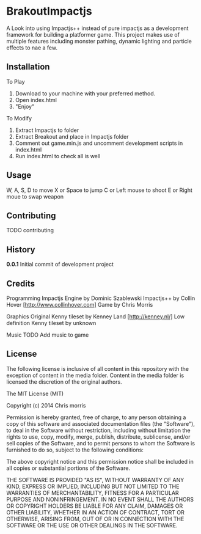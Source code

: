 # BrakoutImpactjs

A Look into using Impactjs++ instead of pure impactjs as a development framework for building a platformer game. This project makes use of multiple features including monster pathing, dynamic lighting and particle effects to nae a few.

## Installation

To Play
1. Download to your machine with your preferred method.
2. Open index.html
3. "Enjoy"

To Modify
1. Extract Impactjs to folder
2. Extract Breakout and place in Impactjs folder
3. Comment out game.min.js and uncomment development scripts in index.html
4. Run index.html to check all is well

## Usage

W, A, S, D to move
X or Space to jump
C or Left mouse to shoot
E or Right moue to swap weapon

## Contributing

TODO contributing

## History

**0.0.1**
Initial commit of development project

## Credits

Programming
Impactjs Engine by Dominic Szablewski
Impactjs++ by Collin Hover [http://www.collinhover.com]
Game by Chris Morris

Graphics
Original Kenny tileset by Kenney Land [http://kenney.nl/]
Low definition Kenny tileset by unknown

Music
TODO Add music to game

## License

The following license is inclusive of all content in this repository with the exception of content in the media folder. Content in the media folder is licensed the discretion of the original authors.

The MIT License (MIT)

Copyright (c) 2014 Chris morris

Permission is hereby granted, free of charge, to any person obtaining a copy
of this software and associated documentation files (the "Software"), to deal
in the Software without restriction, including without limitation the rights
to use, copy, modify, merge, publish, distribute, sublicense, and/or sell
copies of the Software, and to permit persons to whom the Software is
furnished to do so, subject to the following conditions:

The above copyright notice and this permission notice shall be included in all
copies or substantial portions of the Software.

THE SOFTWARE IS PROVIDED "AS IS", WITHOUT WARRANTY OF ANY KIND, EXPRESS OR
IMPLIED, INCLUDING BUT NOT LIMITED TO THE WARRANTIES OF MERCHANTABILITY,
FITNESS FOR A PARTICULAR PURPOSE AND NONINFRINGEMENT. IN NO EVENT SHALL THE
AUTHORS OR COPYRIGHT HOLDERS BE LIABLE FOR ANY CLAIM, DAMAGES OR OTHER
LIABILITY, WHETHER IN AN ACTION OF CONTRACT, TORT OR OTHERWISE, ARISING FROM,
OUT OF OR IN CONNECTION WITH THE SOFTWARE OR THE USE OR OTHER DEALINGS IN THE
SOFTWARE.
